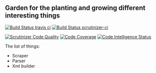 ## Garden for the planting and growing different interesting things 

[![Build Status travis ci](https://travis-ci.org/ovcharenkovv/motor.svg?branch=master)](https://travis-ci.org/ovcharenkovv/motor) [![Build Status scrutinizer-ci](https://scrutinizer-ci.com/g/ovcharenkovv/motor/badges/build.png?b=master)](https://scrutinizer-ci.com/g/ovcharenkovv/motor/build-status/master)

[![Scrutinizer Code Quality](https://scrutinizer-ci.com/g/ovcharenkovv/motor/badges/quality-score.png?b=master)](https://scrutinizer-ci.com/g/ovcharenkovv/motor/?branch=master) [![Code Coverage](https://scrutinizer-ci.com/g/ovcharenkovv/motor/badges/coverage.png?b=master)](https://scrutinizer-ci.com/g/ovcharenkovv/motor/?branch=master) [![Code Intelligence Status](https://scrutinizer-ci.com/g/ovcharenkovv/motor/badges/code-intelligence.svg?b=master)](https://scrutinizer-ci.com/code-intelligence)

The list of things:
- Scraper
- Parser
- Xml builder
